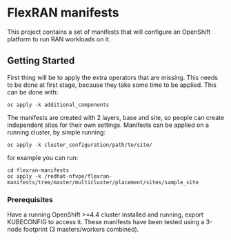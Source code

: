 # FlexRAN manifests

This project contains a set of manifests that will configure an OpenShift platform to run RAN workloads on it.

## Getting Started

First thing will be to apply the extra operators that are missing. This needs to be done at first stage,
because they take some time to be applied. This can be done with:

```
oc apply -k additional_components
```
 
The manifests are created with 2 layers, base and site, so people can create independent sites for their own settings.
Manifests can be applied on a running cluster, by simple running:

```
oc apply -k cluster_configuration/path/to/site/
```

for example you can run:

```
cd flexran-manifests
oc apply -k /redhat-nfvpe/flexran-manifests/tree/master/multicluster/placement/sites/sample_site
```

### Prerequisites

Have a running OpenShift >=4.4 cluster installed and running, export KUBECONFIG to access it.
These manifests have been tested using a 3-node footprint (3 masters/workers combined).
```
